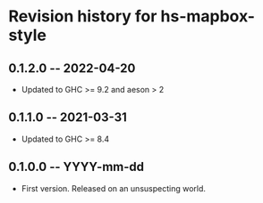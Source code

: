 # Revision history for hs-mapbox-style

## 0.1.2.0  -- 2022-04-20

* Updated to GHC >= 9.2 and aeson > 2

## 0.1.1.0  -- 2021-03-31

* Updated to GHC >= 8.4

## 0.1.0.0  -- YYYY-mm-dd

* First version. Released on an unsuspecting world.
